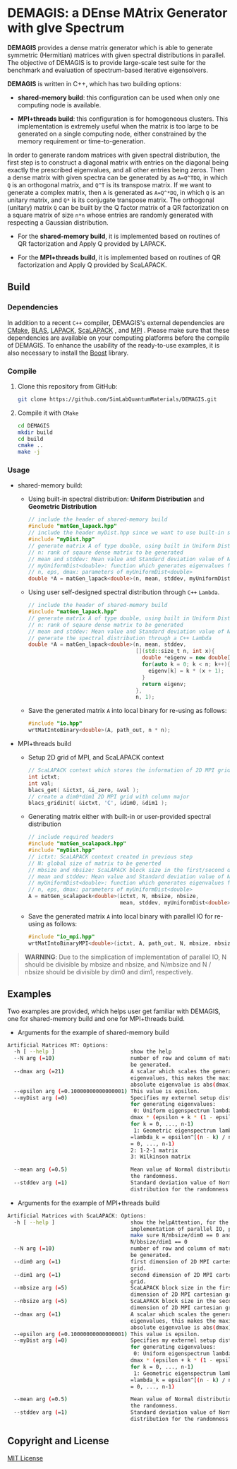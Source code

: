 # DEMAGIS: a DEnse MAtrix Generator with gIve Spectrum

**DEMAGIS** provides a dense matrix generator which is able to generate symmetric (Hermitian) matrices with given spectral distributions in parallel. The objective of DEMAGIS is to provide large-scale test suite for the benchmark and evaluation of spectrum-based iterative eigensolvers.

**DEMAGIS** is written in C++, which has two building options: 

- **shared-memory build**: this configuration can be used when only one computing node is available. 

- **MPI+threads build**: this configuration is for homogeneous clusters. This implementation is extremely useful when the matrix is too large to be generated on a single computing node, either constrained by the memory requirement or time-to-generation.

In order to generate random matrices with given spectral distribution, the first step is to construct a diagonal matrix with entries on the diagonal being exactly the prescribed eigenvalues, and all other entries being zeros. Then a dense matrix with given spectra can be generated by as `A=Q^TDQ`, in which `Q` is an orthogonal matrix, and `Q^T` is its transpose matrix. If we want to generate a complex matrix, then `A` is generated as `A=Q^*DQ`, in which `Q` is an unitary matrix, and `Q*` is its conjugate transpose matrix. The orthogonal (unitary) matrix `Q` can be built by the Q factor matrix of a QR factorization on a square matrix of size `n*n` whose entries are randomly generated with respecting a Gaussian distribution.

- For the **shared-memory build**, it is implemented based on routines of QR factorization and Apply Q provided by LAPACK.

- For the **MPI+threads build**, it is implemented based on routines of QR factorization and Apply Q provided by ScaLAPACK.



## Build

### Dependencies

In addition to a recent `C++` compiler, DEMAGIS's external dependencies are [CMake](https://cmake.org), [BLAS](http://www.netlib.org/blas/), [LAPACK](https://www.netlib.org/lapack/), [ScaLAPACK](https://www.netlib.org/scalapack/) , and [MPI](https://www.mcs.anl.gov/research/projects/mpi/) . Please make sure that these dependencies are available on your computing platforms before the compile of DEMAGIS. To enhance the usability of the ready-to-use examples, it is also necessary to install the [Boost](https://www.boost.org/) library.

### Compile

1. Clone this repository from GitHub:

   ```bash
   git clone https://github.com/SimLabQuantumMaterials/DEMAGIS.git
   ```

2. Compile it with `CMake`

   ```bash
   cd DEMAGIS 
   mkdir build
   cd build
   cmake ..
   make -j
   ```

   

### Usage

- shared-memory build: 

  - Using built-in spectral distribution: **Uniform Distribution** and **Geometric Distribution**

    ```c++
    // include the header of shared-memory build
    #include "matGen_lapack.hpp"
    // include the header myDist.hpp since we want to use built-in spectral distribution
    #include "myDist.hpp"
    // generate matrix A of type double, using built in Uniform Distribution
    // n: rank of sqaure dense matrix to be generated
    // mean and stddev: Mean value and Standard deviation value of Normal Distribution for the randomness
    // myUniformDist<double>: function which generates eigenvalues following a uniform distribution
    // n, eps, dmax: parameters of myUniformDist<double>
    double *A = matGen_lapack<double>(n, mean, stddev, myUniformDist<double>, n, eps, dmax);
    ```

    

  - Using user self-designed spectral distribution through `C++` `Lambda`.

    ```c++
    // include the header of shared-memory build
    #include "matGen_lapack.hpp"
    // generate matrix A of type double, using built in Uniform Distribution
    // n: rank of sqaure dense matrix to be generated
    // mean and stddev: Mean value and Standard deviation value of Normal Distribution for the randomness
    // generate the spectral distribution through a C++ Lambda
    double *A = matGen_lapack<double>(n, mean, stddev, 
                                      [](std::size_t n, int x){
                                        double *eigenv = new double[n];
                                        for(auto k = 0; k < n; k++){
                                          eigenv[k] = k * (x + 1);
                                        }
                                        return eigenv;
                                      }, 
                                      n, 1);
    ```

    

  - Save the generated matrix `A` into local binary for re-using as follows:

    ```c++
    #include "io.hpp"
    wrtMatIntoBinary<double>(A, path_out, n * n);
    ```

- MPI+threads build

  - Setup 2D grid of MPI, and ScaLAPACK context 

    ```c++
    // ScaLAPACK context which stores the information of 2D MPI grid and matrix distribution
    int ictxt;
    int val;
    blacs_get( &ictxt, &i_zero, &val );
    // create a dim0*dim1 2D MPI grid with column major
    blacs_gridinit( &ictxt, 'C', &dim0, &dim1 );
    ```

  - Generating matrix either with built-in or user-provided spectral distribution

    ```C++
    // include required headers
    #include "matGen_scalapack.hpp"
    #include "myDist.hpp"
    // ictxt: ScaLAPACK context created in previous step
    // N: global size of matrix to be generted
    // mbsize and nbsize: ScaLAPACK block size in the first/second dimension of 2D MPI cartesian grid
    // mean and stddev: Mean value and Standard deviation value of Normal Distribution for the randomness
    // myUniformDist<double>: function which generates eigenvalues following a uniform distribution
    // n, eps, dmax: parameters of myUniformDist<double>
    A = matGen_scalapack<double>(ictxt, N, mbsize, nbsize, 
                                 mean, stddev, myUniformDist<double>, N, eps, dmax);
    ```

  - Save the generated matrix `A` into local binary with parallel IO for re-using as follows:

    ```c++
    #include "io_mpi.hpp"
    wrtMatIntoBinaryMPI<double>(ictxt, A, path_out, N, mbsize, nbsize);
    ```

    

> **WARNING**: Due to the simplication of implementation of parallel IO, N should be divisible by mbsize and nbsize, and N/mbsize and N / nbsize should be divisible by dim0 and dim1, respectively.



## Examples

Two examples are provided, which helps user get familiar with DEMAGIS, one for shared-memory build and one for MPI+threads build.

- Arguments for the example of shared-memory build

```bash
Artificial Matrices MT: Options:
  -h [ --help ]                        show the help
  --N arg (=10)                        number of row and column of matrices to
                                       be generated.
  --dmax arg (=21)                     A scalar which scales the generated
                                       eigenvalues, this makes the maximum
                                       absolute eigenvalue is abs(dmax).
  --epsilon arg (=0.10000000000000001) This value is epsilon.
  --myDist arg (=0)                    Specifies my externel setup distribution
                                       for generating eigenvalues:
                                        0: Uniform eigenspectrum lambda_k =
                                       dmax * (epsilon + k * (1 - epsilon) / n
                                       for k = 0, ..., n-1)
                                        1: Geometric eigenspectrum lambda_k
                                       =lambda_k = epsilon^[(n - k) / n] for k
                                       = 0, ..., n-1)
                                       2: 1-2-1 matrix
                                       3: Wilkinson matrix

  --mean arg (=0.5)                    Mean value of Normal distribution for
                                       the randomness.
  --stddev arg (=1)                    Standard deviation value of Normal
                                       distribution for the randomness.
```

- Arguments for the example of MPI+threads build

```bash
Artificial Matrices with ScaLAPACK: Options:
  -h [ --help ]                        show the helpAttention, for the current
                                       implementation of parallel IO, please
                                       make sure N/mbsize/dim0 == 0 and
                                       N/bbsize/dim1 == 0
  --N arg (=10)                        number of row and column of matrices to
                                       be generated.
  --dim0 arg (=1)                      first dimension of 2D MPI cartesian
                                       grid.
  --dim1 arg (=1)                      second dimension of 2D MPI cartesian
                                       grid.
  --mbsize arg (=5)                    ScaLAPACK block size in the first
                                       dimension of 2D MPI cartesian grid.
  --nbsize arg (=5)                    ScaLAPACK block size in the second
                                       dimension of 2D MPI cartesian grid.
  --dmax arg (=1)                      A scalar which scales the generated
                                       eigenvalues, this makes the maximum
                                       absolute eigenvalue is abs(dmax).
  --epsilon arg (=0.10000000000000001) This value is epsilon.
  --myDist arg (=0)                    Specifies my externel setup distribution
                                       for generating eigenvalues:
                                        0: Uniform eigenspectrum lambda_k =
                                       dmax * (epsilon + k * (1 - epsilon) / n
                                       for k = 0, ..., n-1)
                                        1: Geometric eigenspectrum lambda_k
                                       =lambda_k = epsilon^[(n - k) / n] for k
                                       = 0, ..., n-1)

  --mean arg (=0.5)                    Mean value of Normal distribution for
                                       the randomness.
  --stddev arg (=1)                    Standard deviation value of Normal
                                       distribution for the randomness.
```

## Copyright and License

[MIT License](https://github.com/SimLabQuantumMaterials/DEMAGIS/blob/master/LICENSE)

